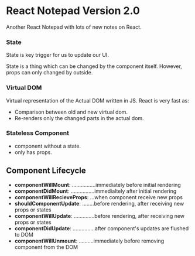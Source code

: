 # React Notepad Version 2.0
Another React Notepad with lots of new notes on React. 

### State 
State is key trigger for us to update our UI.

State is a thing which can be changed by the component itself. However, props can only changed by outside.

### Virtual DOM
Virtual representation of the Actual DOM written in JS.	
React is very fast as:
- Comparison between old and new virtual dom.
- Re-renders only the changed parts in the actual dom.
    
### Stateless Component
- component without a state.
- only has props.
    
## Component Lifecycle

- **componentWillMount**: ................immediately before initial rendering
- **componentDidMount**: ................immedialtely after initial rendering
- **componentWillRecieveProps**: ...when component receive new props
- **shouldComponentUpdate**: ........before rendering, after receiving new props or states
- **componentWillUpdate**: ..............before rendering, after receiving new props or states
- **componentDidUpdate**: ...............after component's updates are flushed to DOM
- **componentWillUnmount**: ..........immediately before removing component from the DOM




























